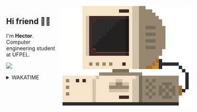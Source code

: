 

<img src="./src/retrocomputer0.2.gif" align="right" alt="retro computer" height="270" width="360">


<p align="left">


Hi friend 🤙🏽️ 
---
I'm <b>Hector</b>. Computer engineering student at UFPEL. <br>


  <img align="left" src="https://github-readme-stats.vercel.app/api/top-langs/?username=devhector&theme=dracula"> 
  <br>


<p align="left">
  <details>
    <summary>WAKATIME</summary>
    <img align="left" src="https://github-readme-stats.vercel.app/api/wakatime?username=devhector&theme=dracula&layout=compact">
  </details>
</p>


</p>

<!--
**hectorhu17/hectorhu17** is a ✨ _special_ ✨ repository because its `README.md` (this file) appears on your GitHub profile.

Here are some ideas to get you started:

- 🔭 I’m currently working on ...
- 🌱 I’m currently learning ...
- 👯 I’m looking to collaborate on ...
- 🤔 I’m looking for help with ...
- 💬 Ask me about ...
- 📫 How to reach me: ...
- 😄 Pronouns: ...
- ⚡ Fun fact: ...
-->
